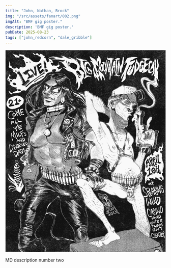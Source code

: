 ```yaml
---
title: "John, Nathan, Brock"
img: "/src/assets/fanart/002.png"
imgAlt: "BMF gig poster."
description: 'BMF gig poster.'
pubDate: 2025-08-23
tags: ["john_redcorn", "dale_gribble"]
---
```


![fdsa](/src/assets/fanart/002.png "fdsa")

MD description number two